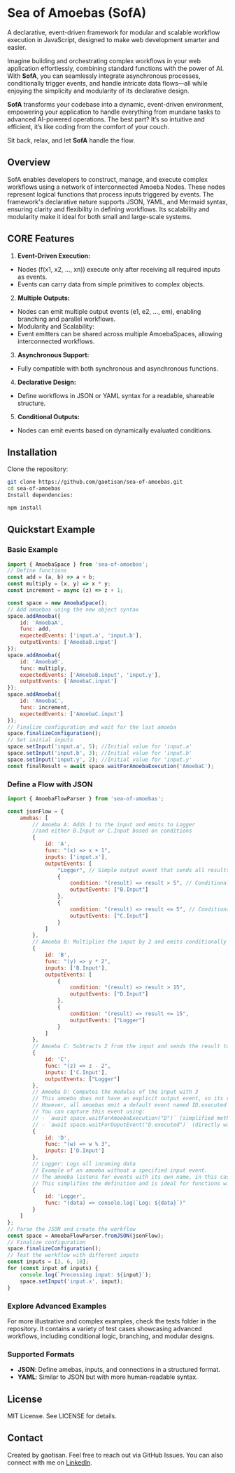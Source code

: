# Sea of Amoebas (SofA)
A declarative, event-driven framework for modular and scalable workflow execution in JavaScript, designed to make web development smarter and easier.

Imagine building and orchestrating complex workflows in your web application effortlessly, combining standard functions with the power of AI. With **SofA**, you can seamlessly integrate asynchronous processes, conditionally trigger events, and handle intricate data flows—all while enjoying the simplicity and modularity of its declarative design.

**SofA** transforms your codebase into a dynamic, event-driven environment, empowering your application to handle everything from mundane tasks to advanced AI-powered operations. The best part? It’s so intuitive and efficient, it’s like coding from the comfort of your couch.

Sit back, relax, and let **SofA** handle the flow.

## Overview
SofA enables developers to construct, manage, and execute complex workflows using a network of interconnected Amoeba Nodes. These nodes represent logical functions that process inputs triggered by events.
The framework's declarative nature supports JSON, YAML, and Mermaid syntax, ensuring clarity and flexibility in defining workflows. Its scalability and modularity make it ideal for both small and large-scale systems.

## CORE Features
1. **Event-Driven Execution:**
- Nodes (f(x1, x2, ..., xn)) execute only after receiving all required inputs as events.
- Events can carry data from simple primitives to complex objects.
2. **Multiple Outputs:**
- Nodes can emit multiple output events (e1, e2, ..., em), enabling branching and parallel workflows.
- Modularity and Scalability:
- Event emitters can be shared across multiple AmoebaSpaces, allowing interconnected workflows.
3. **Asynchronous Support:**
- Fully compatible with both synchronous and asynchronous functions.
4. **Declarative Design:**
- Define workflows in JSON or YAML syntax for a readable, shareable structure.
5. **Conditional Outputs:**
- Nodes can emit events based on dynamically evaluated conditions.

## Installation
Clone the repository:

```bash
git clone https://github.com/gaotisan/sea-of-amoebas.git
cd sea-of-amoebas
Install dependencies:
```

```bash
npm install
```

## Quickstart Example

### Basic Example
```javascript
import { AmoebaSpace } from 'sea-of-amoebas';
// Define functions
const add = (a, b) => a + b;
const multiply = (x, y) => x * y;
const increment = async (z) => z + 1;

const space = new AmoebaSpace();
// Add amoebas using the new object syntax
space.addAmoeba({
    id: 'AmoebaA',
    func: add,
    expectedEvents: ['input.a', 'input.b'],
    outputEvents: ['AmoebaB.input']
});
space.addAmoeba({
    id: 'AmoebaB',
    func: multiply,
    expectedEvents: ['AmoebaB.input', 'input.y'],
    outputEvents: ['AmoebaC.input']
});
space.addAmoeba({
    id: 'AmoebaC',
    func: increment,
    expectedEvents: ['AmoebaC.input']
});
// Finalize configuration and wait for the last amoeba
space.finalizeConfiguration();
// Set initial inputs
space.setInput('input.a', 5); //Initial value for 'input.a'
space.setInput('input.b', 3); //Initial value for 'input.b'
space.setInput('input.y', 2); //Initial value for 'input.y'
const finalResult = await space.waitForAmoebaExecution('AmoebaC');
```

### Define a Flow with JSON

```javascript
import { AmoebaFlowParser } from 'sea-of-amoebas';

const jsonFlow = {
    amebas: [
        // Amoeba A: Adds 1 to the input and emits to Logger
        //and either B.Input or C.Input based on conditions
        {
            id: 'A',
            func: "(x) => x + 1",
            inputs: ['input.x'],
            outputEvents: [
                "Logger", // Simple output event that sends all results to Logger, regardless of their value
                {
                    condition: "(result) => result > 5", // Conditional output event that sends the result as input to B
                    outputEvents: ["B.Input"]
                },
                {
                    condition: "(result) => result <= 5", // Conditional output event that sends the result as input to C
                    outputEvents: ["C.Input"]
                }
            ]
        },
        // Amoeba B: Multiplies the input by 2 and emits conditionally to D or Logger
        {
            id: 'B',
            func: "(y) => y * 2",
            inputs: ['B.Input'],
            outputEvents: [
                {
                    condition: "(result) => result > 15",
                    outputEvents: ["D.Input"]
                },
                {
                    condition: "(result) => result <= 15",
                    outputEvents: ["Logger"]
                }
            ]
        },
        // Amoeba C: Subtracts 2 from the input and sends the result to Logger
        {
            id: 'C',
            func: "(z) => z - 2",
            inputs: ['C.Input'],
            outputEvents: ["Logger"]
        },
        // Amoeba D: Computes the modulus of the input with 3
        // This amoeba does not have an explicit output event, so its result is not sent to another amoeba.
        // However, all amoebas emit a default event named ID.executed after completing their function.
        // You can capture this event using:
        // - `await space.waitForAmoebaExecution("D")` (simplified method to wait for D's execution)
        // - `await space.waitForOuputEvent("D.executed")` (directly waits for the "D.executed" event)        
        {
            id: 'D',
            func: "(w) => w % 3",
            inputs: ['D.Input']
        },
        // Logger: Logs all incoming data
        // Example of an amoeba without a specified input event.
        // The amoeba listens for events with its own name, in this case, "Logger". 
        // This simplifies the definition and is ideal for functions with a single input event/parameter.
        {
            id: 'Logger',
            func: "(data) => console.log(`Log: ${data}`)"
        }
    ]
};
// Parse the JSON and create the workflow
const space = AmoebaFlowParser.fromJSON(jsonFlow);
// Finalize configuration
space.finalizeConfiguration();
// Test the workflow with different inputs
const inputs = [3, 6, 10];
for (const input of inputs) {
    console.log(`Processing input: ${input}`);
    space.setInput('input.x', input);    
}
```

### Explore Advanced Examples
For more illustrative and complex examples, check the tests folder in the repository. It contains a variety of test cases showcasing advanced workflows, including conditional logic, branching, and modular designs.

### Supported Formats
- **JSON**: Define amebas, inputs, and connections in a structured format.
- **YAML**: Similar to JSON but with more human-readable syntax.

## License
MIT License. See LICENSE for details.

## Contact
Created by gaotisan. Feel free to reach out via GitHub Issues.
You can also connect with me on [LinkedIn](https://www.linkedin.com/in/santiago-ochoa-ceresuela/).


